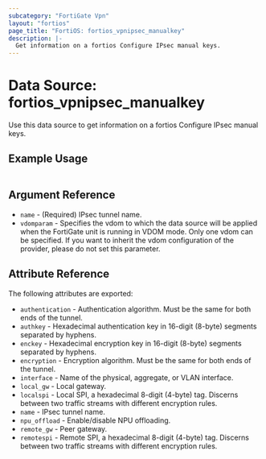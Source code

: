 ```yaml
---
subcategory: "FortiGate Vpn"
layout: "fortios"
page_title: "FortiOS: fortios_vpnipsec_manualkey"
description: |-
  Get information on a fortios Configure IPsec manual keys.
---
```


# Data Source: fortios_vpnipsec_manualkey
Use this data source to get information on a fortios Configure IPsec manual keys.


## Example Usage

```hcl

```

## Argument Reference

* `name` - (Required) IPsec tunnel name.
* `vdomparam` - Specifies the vdom to which the data source will be applied when the FortiGate unit is running in VDOM mode. Only one vdom can be specified. If you want to inherit the vdom configuration of the provider, please do not set this parameter.

## Attribute Reference

The following attributes are exported:

* `authentication` - Authentication algorithm. Must be the same for both ends of the tunnel.
* `authkey` - Hexadecimal authentication key in 16-digit (8-byte) segments separated by hyphens.
* `enckey` - Hexadecimal encryption key in 16-digit (8-byte) segments separated by hyphens.
* `encryption` - Encryption algorithm. Must be the same for both ends of the tunnel.
* `interface` - Name of the physical, aggregate, or VLAN interface.
* `local_gw` - Local gateway.
* `localspi` - Local SPI, a hexadecimal 8-digit (4-byte) tag. Discerns between two traffic streams with different encryption rules.
* `name` - IPsec tunnel name.
* `npu_offload` - Enable/disable NPU offloading.
* `remote_gw` - Peer gateway.
* `remotespi` - Remote SPI, a hexadecimal 8-digit (4-byte) tag. Discerns between two traffic streams with different encryption rules.
